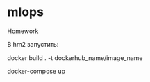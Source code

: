 # mlops
Homework 

В hm2 запустить:

docker build . -t dockerhub_name/image_name

docker-compose up
